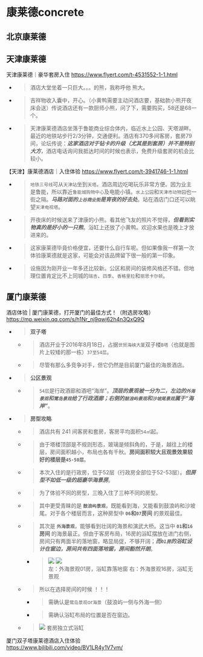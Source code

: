 
# 康莱德concrete

## 北京康莱德

## 天津康莱德

天津康莱德｜豪华套房入住 https://www.flyert.com/t-4531552-1-1.html
- > 酒店大堂坐着一只巨大。。。的熊，我称呼他 熊大。
- > 吉祥物收入囊中，开心。（小黄鸭需要主动问酒店要，基础款小熊开夜床会送）传说酒店还有一款厨师小熊，问了下，需要购买，58还是68一个。
- > 天津康莱德酒店坐落于鲁能商业综合体内，临近水上公园、天塔湖畔。最近的地铁站步行2/3分钟，交通便利。酒店有370多间客房，套房79间，论坛传说：***这家酒店对于钻卡的升级（尤其是到套房）并不是特别大方***，酒店电话询问我抵达时间的时候也表示，免费升级套房的机会比较小。

【天津】康莱德酒店｜入住体验 https://www.flyert.com/t-3941746-1-1.html
- > `地铁三号线`可从`天津站`坐到`天塔`。酒店周边吃喝玩乐非常方便。因为业主是鲁能，所以靠近`鲁能城购物中心`及电能小镇。`水上公园`和`天津市动物园`也一街之隔。***马路对面的`上谷商业街`是宵夜的好去处***。站在酒店门口还可以眺望`天津电视塔`。
- > 开夜床的时候送来了津康的小熊。看其他飞友的照片不觉得，***但看到实物真的是好小的一只熊***。浴缸上还放了小黄鸭。欢迎水果也是晚上才放进来的。
- > 这家康莱德毕竟价格便宜，还要什么自行车呢。但如果像我一样第一次体验康莱德就是这家，可能会对该品牌留下很一般的第一印象。
- > 设施因为刚开业一年多还比较新。公区和房间的装修风格还不错。但地理位置肯定比不上同城的`瑞吉`、`四季`、`香格里拉`和`丽思卡尔顿`。

## 厦门康莱德

酒店体验 | 厦门康莱德，打开厦门的最佳方式！（附选房攻略） https://mp.weixin.qq.com/s/h1Nr_nj9qwj62h4n3QxQ9Q
- > **双子塔**
  * > 酒店开业于2016年8月18日，占据`世贸海峡大厦`双子楼`B塔`（也就是图片上较矮的那一栋）`37至54层`。
  * > 尽管有那么多竞争对手，但它仍然是目前厦门最佳的海景酒店。
- > **公区景观**
  * > `54层`是行政酒廊和酒吧“海岸”。***顶层的景观被一分为二，左边的`外海景观`和`鹭岛景观`给了行政酒廊；右侧的`鼓浪屿景观`和`沙坡尾景观`属于“海岸”***。
- > **房型攻略**
  * > 酒店共有 241 间客房和套房，客房平均面积`54㎡`起。
  * > 由于塔楼顶部是不规则形态，玻璃是倾斜角的，于是，越往上的楼层，房间面积越小，布局也各有千秋。**房间面积较大且观景效果较好的楼层是`45-50层`**。
  * > 本次入住的是行政房，位于52层（行政房全部位于52-53层）。***但房型不如低一级的超豪华海景房***。
  * > 为了体验不同的房型，三晚入住了三种不同的房型。
  * > 其中更受青睐的是 **`鼓浪屿景观`**，既能看到海，又能看到鼓浪屿和沙坡尾。对于各个楼层而言，这种房型中 **`06`和`07`房间** 的景观最佳。
  * > 其次是 **`外海景观`**，能够看到壮阔的海景和演武大桥。这当中 **`01`和`16`房间** 的海景最正。但由于客房布局，16房的浴缸摆放在进门右侧，房间只有两面半的落地窗，略显局促，不够开阔；***而`01房`的浴缸设计在窗边，房间共有四面落地窗，房间豁然开朗***。
    + > ![](https://mmbiz.qpic.cn/mmbiz_jpg/3x2Jeh0NclqfSODOK6ibTzccBcmc4pibibeEGnib42oUBL5s7iacZ6wbMcIcRNHleTkAcDQGLeOW62Pp85zfY6kkZmQ/640) ![](https://mmbiz.qpic.cn/mmbiz_jpg/3x2Jeh0NclqfSODOK6ibTzccBcmc4pibibeQ2XQBFDQy6lKJ3hT62dL4UbdW3Ww4lYnKaN8FiceiaBs33zIibLYMQXQg/640) <br> 左：外海景观01房，浴缸靠落地窗 右：外海景观16房，浴缸无景观 
  * > 所以在选择房间的时候 ！！！
    + > 需确认是`鹭岛景观`or`海景`（鼓浪屿一侧与外海一侧）
    + > 需确认浴缸布局的位置是否在窗边。
  * > ![](https://mmbiz.qpic.cn/mmbiz_jpg/3x2Jeh0NclqfSODOK6ibTzccBcmc4pibibeRribgsgVFGubpydia2DL8Myw4dYmc6Lq2hiaKVoasIIDDpbVU5cfMciaSA/640) 套房独立式浴缸

厦门双子塔康莱德酒店入住体验 https://www.bilibili.com/video/BV1LR4y1V7vm/
